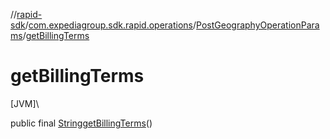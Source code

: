 //[rapid-sdk](../../../index.md)/[com.expediagroup.sdk.rapid.operations](../index.md)/[PostGeographyOperationParams](index.md)/[getBillingTerms](get-billing-terms.md)

# getBillingTerms

[JVM]\

public final [String](https://docs.oracle.com/javase/8/docs/api/java/lang/String.html)[getBillingTerms](get-billing-terms.md)()
